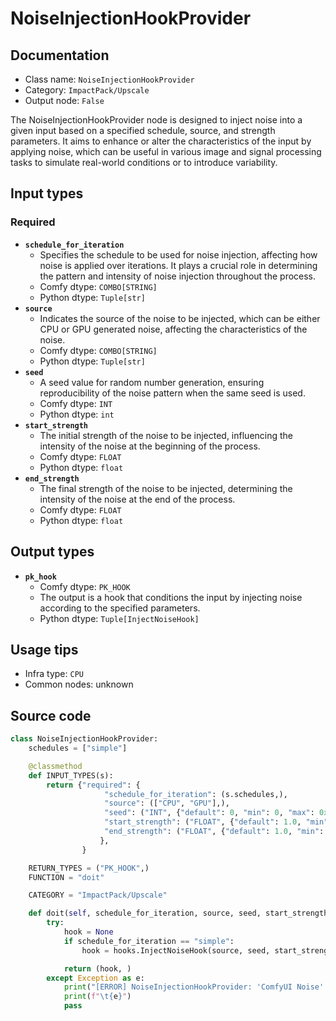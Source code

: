 # NoiseInjectionHookProvider
## Documentation
- Class name: `NoiseInjectionHookProvider`
- Category: `ImpactPack/Upscale`
- Output node: `False`

The NoiseInjectionHookProvider node is designed to inject noise into a given input based on a specified schedule, source, and strength parameters. It aims to enhance or alter the characteristics of the input by applying noise, which can be useful in various image and signal processing tasks to simulate real-world conditions or to introduce variability.
## Input types
### Required
- **`schedule_for_iteration`**
    - Specifies the schedule to be used for noise injection, affecting how noise is applied over iterations. It plays a crucial role in determining the pattern and intensity of noise injection throughout the process.
    - Comfy dtype: `COMBO[STRING]`
    - Python dtype: `Tuple[str]`
- **`source`**
    - Indicates the source of the noise to be injected, which can be either CPU or GPU generated noise, affecting the characteristics of the noise.
    - Comfy dtype: `COMBO[STRING]`
    - Python dtype: `Tuple[str]`
- **`seed`**
    - A seed value for random number generation, ensuring reproducibility of the noise pattern when the same seed is used.
    - Comfy dtype: `INT`
    - Python dtype: `int`
- **`start_strength`**
    - The initial strength of the noise to be injected, influencing the intensity of the noise at the beginning of the process.
    - Comfy dtype: `FLOAT`
    - Python dtype: `float`
- **`end_strength`**
    - The final strength of the noise to be injected, determining the intensity of the noise at the end of the process.
    - Comfy dtype: `FLOAT`
    - Python dtype: `float`
## Output types
- **`pk_hook`**
    - Comfy dtype: `PK_HOOK`
    - The output is a hook that conditions the input by injecting noise according to the specified parameters.
    - Python dtype: `Tuple[InjectNoiseHook]`
## Usage tips
- Infra type: `CPU`
- Common nodes: unknown


## Source code
```python
class NoiseInjectionHookProvider:
    schedules = ["simple"]

    @classmethod
    def INPUT_TYPES(s):
        return {"required": {
                     "schedule_for_iteration": (s.schedules,),
                     "source": (["CPU", "GPU"],),
                     "seed": ("INT", {"default": 0, "min": 0, "max": 0xffffffffffffffff}),
                     "start_strength": ("FLOAT", {"default": 1.0, "min": 0.0, "max": 200.0, "step": 0.01}),
                     "end_strength": ("FLOAT", {"default": 1.0, "min": 0.0, "max": 200.0, "step": 0.01}),
                    },
                }

    RETURN_TYPES = ("PK_HOOK",)
    FUNCTION = "doit"

    CATEGORY = "ImpactPack/Upscale"

    def doit(self, schedule_for_iteration, source, seed, start_strength, end_strength):
        try:
            hook = None
            if schedule_for_iteration == "simple":
                hook = hooks.InjectNoiseHook(source, seed, start_strength, end_strength)

            return (hook, )
        except Exception as e:
            print("[ERROR] NoiseInjectionHookProvider: 'ComfyUI Noise' custom node isn't installed. You must install 'BlenderNeko/ComfyUI Noise' extension to use this node.")
            print(f"\t{e}")
            pass

```
